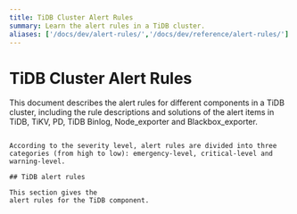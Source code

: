 ```yaml
---
title: TiDB Cluster Alert Rules
summary: Learn the alert rules in a TiDB cluster.
aliases: ['/docs/dev/alert-rules/','/docs/dev/reference/alert-rules/']
---
```


<!-- markdownlint-disable MD024 -->
<!-- markdownlint-disable MD024 -->

<!--

-->

# TiDB Cluster Alert Rules

This document describes the alert rules for different components in a TiDB cluster, including the rule descriptions and solutions of the alert items in TiDB, TiKV, PD, TiDB Binlog, Node_exporter and Blackbox_exporter.

```

According to the severity level, alert rules are divided into three categories (from high to low): emergency-level, critical-level and warning-level.

## TiDB alert rules

This section gives the
alert rules for the TiDB component.